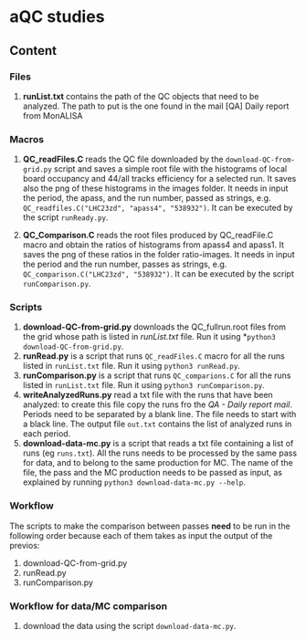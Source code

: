# aQC studies

## Content

### Files
1. **runList.txt** contains the path of the QC objects that need to be analyzed. The path to put is the one found in the mail [QA] Daily report from MonALISA

### Macros
1. **QC_readFiles.C** reads the QC file downloaded by the `download-QC-from-grid.py` script and saves a simple root file with the histograms of local board occupancy and 44/all tracks efficiency for a selected run. It saves also the png of these histograms in the images folder. It needs in input the period, the apass, and the run number, passed as strings, e.g. `QC_readfiles.C("LHC23zd", "apass4", "538932")`. It can be executed by the script `runReady.py`.

2. **QC_Comparison.C** reads the root files produced by QC_readFile.C macro and obtain the ratios of histograms from apass4 and apass1. It saves the png of these ratios in the folder ratio-images. It needs in input the period and the run number, passes as strings, e.g. `QC_comparison.C("LHC23zd", "538932")`. It can be executed by the script `runComparison.py`.

### Scripts
1. **download-QC-from-grid.py** downloads the QC_fullrun.root files from the grid whose path is listed in *runList.txt* file. Run it using *`python3 download-QC-from-grid.py`.
2. **runRead.py** is a script that runs `QC_readFiles.C` macro for all the runs listed in `runList.txt` file. Run it using `python3 runRead.py`.
3. **runComparison.py** is a script that runs `QC_comparions.C` for all the runs listed in `runList.txt` file. Run it using `python3 runComparison.py`.
4. **writeAnalyzedRuns.py** read a txt file with the runs that have been analyzed: to create this file copy the runs fro the *QA - Daily report mail*. Periods need to be separated by a blank line. The file needs to start with a black line. The output file `out.txt` contains the list of analyzed runs in each period.
5. **download-data-mc.py** is a script that reads a txt file containing a list of runs (eg `runs.txt`). All the runs needs to be processed by the same pass for data, and to belong to the same production for MC. The name of the file, the pass and the MC production needs to be passed as input, as explained by running `python3 download-data-mc.py --help`.

### Workflow
The scripts to make the comparison between passes **need** to be run in the following order because each of them takes as input the output of the previos:
1. download-QC-from-grid.py
2. runRead.py
3. runComparison.py

### Workflow for data/MC comparison
1. download the data using the script `download-data-mc.py`.
